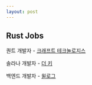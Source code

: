 ```yaml
---
layout: post
---
```


## Rust Jobs

퀀트 개발자 - [크래프트 테크놀로지스](https://sugar-situation-b12.notion.site/Quantitative-Developer-23b908792d064cdb8910e12536271440)

솔라나 개발자 - [더 키](https://organized-plot-a3f.notion.site/14bc2919021a41678288c38a2a8749c9)

백엔드 개발자 - [윌로그](https://www.wanted.co.kr/wd/164098)